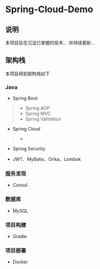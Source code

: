 # Spring-Cloud-Demo

## 说明

本项目旨在沉淀已掌握的技术， 并持续更新...


## 架构栈

本项目用到架构栈如下

### Java

* Spring Boot

> * Spring AOP
> * Spring MVC
> * Spring Validation

* Spring Cloud

> * 

* Spring Security

* JWT、MyBatis、Orika、Lombok

### 服务发现

* Consul

### 数据库

* MySQL

### 项目构建

* Gradle

### 项目部署

* Docker